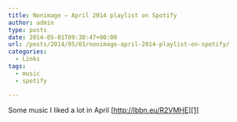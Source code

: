 ```yaml
---
title: Nonimage – April 2014 playlist on Spotify
author: admin
type: posts
date: 2014-05-01T09:38:47+00:00
url: /posts/2014/05/01/nonimage-april-2014-playlist-on-spotify/
categories:
  - Links
tags:
  - music
  - spotify

---
```

Some music I liked a lot in April [http://lbbn.eu/R2VMHE][1]

 [1]: http://open.spotify.com/user/nonimage/playlist/3Q2hzglCWZ3dwWSWfrJJmy